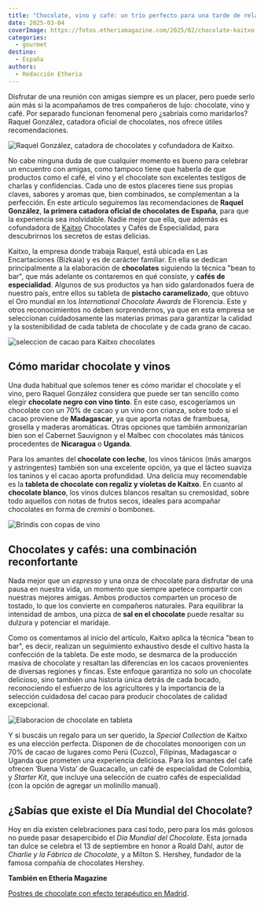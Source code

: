 ```yaml
---
title: "Chocolate, vino y café: un trío perfecto para una tarde de relax"
date: 2025-03-04
coverImage: https://fotos.etheriamagazine.com/2025/02/chocolate-kaitxo-2.jpg
categories: 
  - gourmet
destino: 
  - España
authors: 
  - Redacción Etheria
---
```


Disfrutar de una reunión con amigas siempre es un placer, pero puede serlo aún más si la 
acompañamos de tres compañeros de lujo: chocolate, vino y café. Por separado funcionan 
fenomenal pero ¿sabríais como maridarlos? Raquel González, catadora oficial de 
chocolates, nos ofrece útiles recomendaciones. 

![Raquel González, catadora de chocolates y cofundadora de Kaitxo.](https://fotos.etheriamagazine.com/2025/02/raquel-gonzalez-chocolatera.jpeg "Raquel González, catadora de chocolates y cofundadora de Kaitxo.")

No cabe ninguna duda de que cualquier momento es bueno para celebrar un encuentro con 
amigas, como tampoco tiene que haberla de que productos como el café, el vino y el 
chocolate son excelentes testigos de charlas y confidencias. Cada uno de estos placeres 
tiene sus propias claves, sabores y aromas que, bien combinados, se complementan a la 
perfección. En este artículo seguiremos las recomendaciones de **Raquel González**, **la 
primera catadora oficial de chocolates de España**, para que la experiencia sea 
inolvidable. Nadie mejor que ella, que además es cofundadora de [Kaitxo](https://kaitxo.com/) 
Chocolates y Cafés de Especialidad, para descubrirnos los secretos de estas delicias. 

Kaitxo, la empresa donde trabaja Raquel, está ubicada en Las Encartaciones (Bizkaia) y 
es de carácter familiar. En ella se dedican principalmente a la elaboración de 
**chocolates** siguiendo la técnica "bean to bar", que más adelante os contaremos en qué 
consiste, y **cafés de especialidad**. Algunos de sus productos ya han sido galardonados 
fuera de nuestro país, entre ellos su tableta de **pistacho caramelizado**, que obtuvo 
el Oro mundial en los _International Chocolate Awards_ de Florencia. Este y otros 
reconocimientos no deben sorprendernos, ya que en esta empresa se seleccionan 
cuidadosamente las materias primas para garantizar la calidad y la sostenibilidad de 
cada tableta de chocolate y de cada grano de cacao. 

![seleccion de cacao para Kaitxo chocolates](https://fotos.etheriamagazine.com/2025/02/cacao-kaixo.jpeg "La producción y elaboración del cacao se controla de principio a fin.")

## Cómo maridar chocolate y vinos

Una duda habitual que solemos tener es cómo maridar el chocolate y el vino, pero Raquel 
González considera que puede ser tan sencillo como elegir **chocolate negro con vino 
tinto**. En este caso, escogeríamos un chocolate con un 70% de cacao y un vino con 
crianza, sobre todo si el cacao proviene de **Madagascar**, ya que aporta notas de 
frambuesa, grosella y maderas aromáticas. Otras opciones que también armonizarían bien 
son el Cabernet Sauvignon y el Malbec con chocolates más tánicos procedentes de 
**Nicaragua** o **Uganda**. 

Para los amantes del **chocolate con leche**, los vinos tánicos (más amargos y 
astringentes) también son una excelente opción, ya que el lácteo suaviza los taninos y 
el cacao aporta profundidad. Una delicia muy recomendable es la **tableta de chocolate 
con regaliz y violetas de Kaitxo**. En cuanto al **chocolate blanco**, los vinos dulces 
blancos resaltan su cremosidad, sobre todo aquellos con notas de frutos secos, ideales 
para acompañar chocolates en forma de _cremini_ o bombones. 

![Brindis con copas de vino](https://fotos.etheriamagazine.com/2025/02/copas-vino.jpeg "Maridar vino y chocolate es una combinación ganadora. © Kelsey Knight")

## Chocolates y cafés: una combinación reconfortante

Nada mejor que un _espresso_ y una onza de chocolate para disfrutar de una pausa en 
nuestra vida, un momento que siempre apetece compartir con nuestras mejores amigas. 
Ambos productos comparten un proceso de tostado, lo que los convierte en compañeros 
naturales. Para equilibrar la intensidad de ambos, una pizca de **sal en el chocolate** 
puede resaltar su dulzura y potenciar el maridaje. 

Como os comentamos al inicio del artículo, Kaitxo aplica la técnica "bean to bar", es 
decir, realizan un seguimiento exhaustivo desde el cultivo hasta la confección de la 
tableta. De este modo, se desmarca de la producción masiva de chocolate y resaltan las 
diferencias en los cacaos provenientes de diversas regiones y fincas. Este enfoque 
garantiza no solo un chocolate delicioso, sino también una historia única detrás de cada 
bocado, reconociendo el esfuerzo de los agricultores y la importancia de la selección 
cuidadosa del cacao para producir chocolates de calidad excepcional. 

![Elaboracion de chocolate en tableta](https://fotos.etheriamagazine.com/2025/02/chocolate-kaitxo-2.jpg "En pleno proceso de elaboración de una tableta de chocolate.")

Y si buscáis un regalo para un ser querido, la _Special Collection_ de Kaitxo es una 
elección perfecta. Disponen de de chocolates monoorigen con un 70% de cacao de lugares 
como Perú (Cuzco), Filipinas, Madagascar o Uganda que prometen una experiencia 
deliciosa. Para los amantes del café ofrecen ‘Buena Vista’ de Guacacallo, un café de 
especialidad de Colombia, y _Starter Kit_, que incluye una selección de cuatro cafés de 
especialidad (con la opción de agregar un molinillo manual). 

## ¿Sabías que existe el Día Mundial del Chocolate?

Hoy en día existen celebraciones para casi todo, pero para los más golosos no puede 
pasar desapercibido el _Día Mundial del Chocolate_. Esta jornada tan dulce se celebra el 
13 de septiembre en honor a Roald Dahl, autor de _Charlie y la Fábrica de Chocolate_, y 
a Milton S. Hershey, fundador de la famosa compañía de chocolates Hershey. 

**También en Etheria Magazine** 

[Postres de chocolate con efecto terapéutico en 
Madrid](https://etheriamagazine.com/2020/09/11/donde-tomar-mejores-postres-chocolate-en-madrid/).

